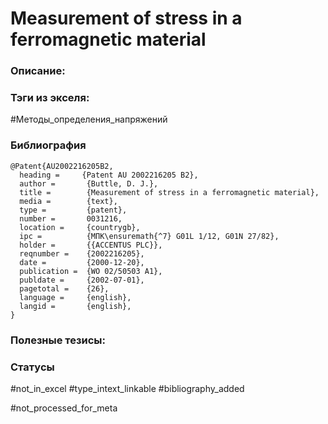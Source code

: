 # Measurement of stress in a ferromagnetic material

### Описание:

### Тэги из экселя:
#Методы_определения_напряжений 

### Библиография
```
@Patent{AU2002216205B2,
  heading =     {Patent AU 2002216205 B2},
  author =       {Buttle, D. J.},
  title =        {Measurement of stress in a ferromagnetic material},
  media =        {text},
  type =         {patent},
  number =       0031216,
  location =     {countrygb},
  ipc =          {МПК\ensuremath{^7} G01L 1/12, G01N 27/82},
  holder =       {{ACCENTUS PLC}},
  reqnumber =    {2002216205},
  date =         {2000-12-20},
  publication =  {WO 02/50503 A1},
  publdate =     {2002-07-01},
  pagetotal =    {26},
  language =     {english},
  langid =       {english},
}
```

### Полезные тезисы:

### Статусы
#not_in_excel 
#type_intext_linkable
#bibliography_added

#not_processed_for_meta
